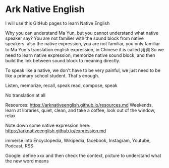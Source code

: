 # Ark Native English

I will use this GitHub pages to learn Native English

Why you can understand Ma Yun, but you cannot understand what native speaker say? 
    You are not familier with the sound block from native speakers.
       also the native expression, you are not familiar, you only familiar to Ma Yun's translation english expression, in Chinese it is called 用词
So we need to learn native expression, memorize native sound block, and then build the link between sound block to meaning directly.  


To speak like a native, we don't have to be very painful, we just need to be like a primary school student. That's enough.


Listen, memorize, recall, speak
read, compose, speak

No translation at all


Resources: <https://arknativeenglish.github.io/resources.md>
    Weekends, learn at libraries,  quiet, clean, and take a coffee, look out of the window, relax


Note down some native expression here: <https://arknativeenglish.github.io/expression.md>


immerse into Encyclopedia, Wikipedia, facebook, Instagram, Youtube, Podcast, RSS


Google: define xxx and then check the context, picture to understand what the new word means
